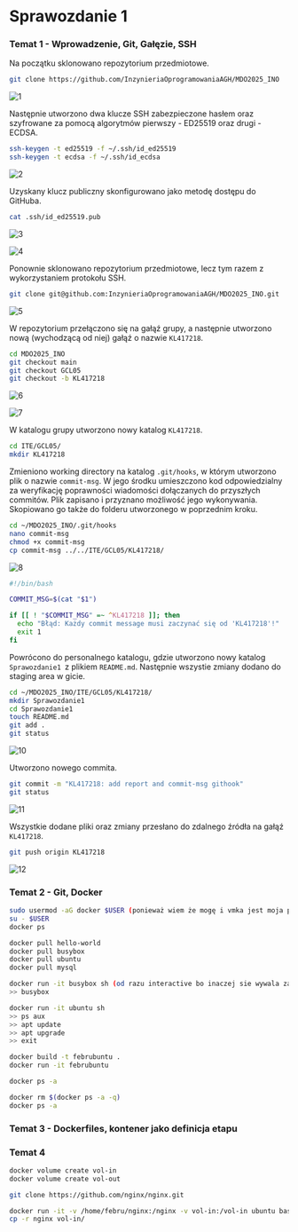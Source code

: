 # Sprawozdanie 1

### Temat 1 - Wprowadzenie, Git, Gałęzie, SSH

Na początku sklonowano repozytorium przedmiotowe.

```bash
git clone https://github.com/InzynieriaOprogramowaniaAGH/MDO2025_INO
```
![1](screenshots/1.png)

Następnie utworzono dwa klucze SSH zabezpieczone hasłem oraz szyfrowane za pomocą algorytmów pierwszy - ED25519 oraz drugi - ECDSA. 

```bash
ssh-keygen -t ed25519 -f ~/.ssh/id_ed25519
ssh-keygen -t ecdsa -f ~/.ssh/id_ecdsa
```

![2](screenshots/2.png)

Uzyskany klucz publiczny skonfigurowano jako metodę dostępu do GitHuba.

```bash
cat .ssh/id_ed25519.pub 
```

![3](screenshots/3.png)

![4](screenshots/4.png)

Ponownie sklonowano repozytorium przedmiotowe, lecz tym razem z wykorzystaniem protokołu SSH.

```bash
git clone git@github.com:InzynieriaOprogramowaniaAGH/MDO2025_INO.git
```

![5](screenshots/5.png)

W repozytorium przełączono się na gałąź grupy, a następnie utworzono nową (wychodzącą od niej) gałąź o nazwie `KL417218`.

```bash
cd MDO2025_INO
git checkout main
git checkout GCL05
git checkout -b KL417218
```

![6](screenshots/6.png)

![7](screenshots/7.png)

W katalogu grupy utworzono nowy katalog `KL417218`. 

```bash
cd ITE/GCL05/
mkdir KL417218
```

Zmieniono working directory na katalog `.git/hooks`, w którym utworzono plik o nazwie `commit-msg`. W jego środku umieszczono kod odpowiedzialny za weryfikację poprawności wiadomości dołączanych do przyszłych commitów. Plik zapisano i przyznano możliwość jego wykonywania. Skopiowano go także do folderu utworzonego w poprzednim kroku.

```bash
cd ~/MDO2025_INO/.git/hooks
nano commit-msg
chmod +x commit-msg
cp commit-msg ../../ITE/GCL05/KL417218/
```


![8](screenshots/8.png)

```bash
#!/bin/bash

COMMIT_MSG=$(cat "$1")

if [[ ! "$COMMIT_MSG" =~ ^KL417218 ]]; then
  echo "Błąd: Każdy commit message musi zaczynać się od 'KL417218'!"
  exit 1
fi
```

Powrócono do personalnego katalogu, gdzie utworzono nowy katalog  `Sprawozdanie1 `z plikiem `README.md`. Następnie wszystie zmiany dodano do staging area w gicie.

```bash
cd ~/MDO2025_INO/ITE/GCL05/KL417218/
mkdir Sprawozdanie1
cd Sprawozdanie1
touch README.md
git add .
git status
```

![10](screenshots/10.png)

Utworzono nowego commita.

```bash
git commit -m "KL417218: add report and commit-msg githook"
git status
```

![11](screenshots/11.png)

Wszystkie dodane pliki oraz zmiany przesłano do zdalnego źródła na gałąź `KL417218`.

```bash
git push origin KL417218
```

![12](screenshots/12.png)


### Temat 2 - Git, Docker

```bash
sudo usermod -aG docker $USER (ponieważ wiem że mogę i vmka jest moja pozdro 600)
su - $USER
docker ps

docker pull hello-world
docker pull busybox
docker pull ubuntu
docker pull mysql

docker run -it busybox sh (od razu interactive bo inaczej sie wywala za 0)
>> busybox

docker run -it ubuntu sh
>> ps aux
>> apt update
>> apt upgrade
>> exit

docker build -t februbuntu .
docker run -it februbuntu

docker ps -a

docker rm $(docker ps -a -q)
docker ps -a
```

### Temat 3 - Dockerfiles, kontener jako definicja etapu


### Temat 4

```bash
docker volume create vol-in
docker volume create vol-out

git clone https://github.com/nginx/nginx.git

docker run -it -v /home/febru/nginx:/nginx -v vol-in:/vol-in ubuntu bash
cp -r nginx vol-in/
```